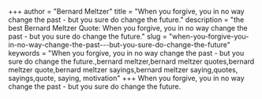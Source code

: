 +++
author = "Bernard Meltzer"
title = "When you forgive, you in no way change the past - but you sure do change the future."
description = "the best Bernard Meltzer Quote: When you forgive, you in no way change the past - but you sure do change the future."
slug = "when-you-forgive-you-in-no-way-change-the-past---but-you-sure-do-change-the-future"
keywords = "When you forgive, you in no way change the past - but you sure do change the future.,bernard meltzer,bernard meltzer quotes,bernard meltzer quote,bernard meltzer sayings,bernard meltzer saying,quotes, sayings,quote, saying, motivation"
+++
When you forgive, you in no way change the past - but you sure do change the future.

